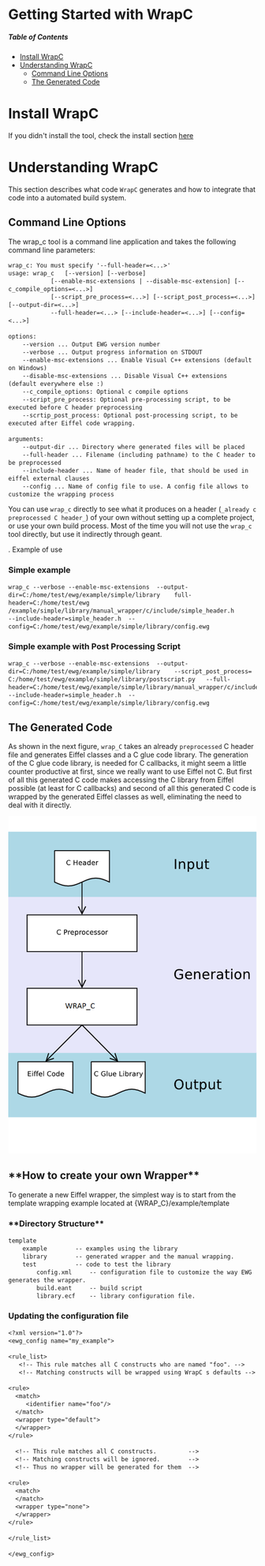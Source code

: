 # Getting Started with WrapC

##### Table of Contents  
* [Install WrapC](#installation)
* [Understanding WrapC](#understanding_wrapc)
	*  [Command Line Options](#commands)
	*  [The Generated Code](#gencode)
	

<a name="installation"></a>
# Install WrapC
If you didn't install the tool, check the install section [here](./developer/Readme.md#installation)
	
<a name="understanding_wrapc"></a>
# Understanding WrapC

This section describes what code `WrapC` generates and how to integrate that code into a automated build system.

<a name="commands"></a>
## Command Line Options

The wrap_c tool is a command line application and takes the following command line parameters:

	wrap_c: You must specify '--full-header=<...>'
	usage: wrap_c   [--version] [--verbose]
                [--enable-msc-extensions | --disable-msc-extension] [--c_compile_options=<...>]
                [--script_pre_process=<...>] [--script_post_process=<...>][--output-dir=<...>]
                --full-header=<...> [--include-header=<...>] [--config=<...>]

	options:
		--version ... Output EWG version number
		--verbose ... Output progress information on STDOUT
		--enable-msc-extensions ... Enable Visual C++ extensions (default on Windows)
		--disable-msc-extensions ... Disable Visual C++ extensions (default everywhere else :)
		--c_compile_options: Optional c compile options
		--script_pre_process: Optional pre-processing script, to be executed before C header preprocessing
		--scrtip_post_process: Optional post-processing script, to be executed after Eiffel code wrapping.

	arguments:
		--output-dir ... Directory where generated files will be placed
		--full-header ... Filename (including pathname) to the C header to be preprocessed 
		--include-header ... Name of header file, that should be used in eiffel external clauses
		--config ... Name of config file to use. A config file allows to customize the wrapping process

You can use `wrap_c` directly to see what it produces on a header (`_already c preprocessed C header_`) of your own without setting up a complete project, or use your own build process. Most of the time you will not use the `wrap_c` tool directly, but use it indirectly through geant.

. Example of use

### Simple example
	wrap_c --verbose --enable-msc-extensions  --output-dir=C:/home/test/ewg/example/simple/library    full-header=C:/home/test/ewg	/example/simple/library/manual_wrapper/c/include/simple_header.h  
	--include-header=simple_header.h  --config=C:/home/test/ewg/example/simple/library/config.ewg

### Simple example with Post Processing Script
	wrap_c --verbose --enable-msc-extensions  --output-dir=C:/home/test/ewg/example/simple/library    --script_post_process= C:/home/test/ewg/example/simple/library/postscript.py   --full-header=C:/home/test/ewg/example/simple/library/manual_wrapper/c/include/simple_header.h  
	--include-header=simple_header.h  --config=C:/home/test/ewg/example/simple/library/config.ewg

<a name="gencode"></a>
## The Generated Code

As shown in the next figure, `wrap_C` takes an already `preprocessed` C header file and generates Eiffel classes and a C glue code library. The generation of the C glue code library, is needed for C callbacks, it might seem a little counter productive at first, since we really want to use Eiffel not C. But first of all this generated C code makes accessing the C library from Eiffel possible (at least for C callbacks) and second of all this generated C code is wrapped by the generated Eiffel classes as well, eliminating the need to deal with it directly.

![Wrap C flow](./wrap_c_flow.png "WrapC flow")

<h2>**How to create your own Wrapper**</h2>

To generate a new Eiffel wrapper, the simplest way is to start from the template wrapping example located at {WRAP_C}/example/template

<h3>**Directory Structure**</h3>

	template	
		example        -- examples using the library 
		library        -- generated wrapper and the manual wrapping.
		test	       -- code to test the library
	        config.xml     -- configuration file to customize the way EWG generates the wrapper.
	        build.eant     -- build script
	        library.ecf    -- library configuration file.

### Updating the configuration file

```
<?xml version="1.0"?>
<ewg_config name="my_example">

<rule_list>
   <!-- This rule matches all C constructs who are named "foo". -->
   <!-- Matching constructs will be wrapped using WrapC s defaults -->

<rule>
  <match>
	 <identifier name="foo"/>
  </match>
  <wrapper type="default">
  </wrapper>
</rule>

  <!-- This rule matches all C constructs.         -->
  <!-- Matching constructs will be ignored.        -->
  <!-- Thus no wrapper will be generated for them  -->

<rule>
  <match>
  </match>
  <wrapper type="none">
  </wrapper>
</rule>

</rule_list>

</ewg_config>
```

